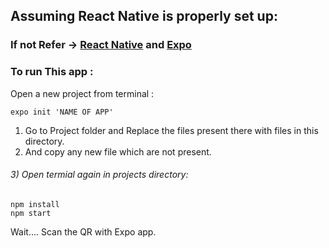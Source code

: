 
## Assuming React Native is properly set up: 
### If not Refer -> [React Native](https://reactnative.dev/docs/environment-setup) and  [Expo](https://expo.io/learn) 
### To run This app :
Open a new project from terminal :
```
expo init 'NAME OF APP'
```
1) Go to Project folder and Replace the files present there with files in this directory.
2) And copy any new file which are not present.
###### 3) Open termial again in projects directory:
```
npm install
npm start
```
Wait....
Scan the QR with Expo app. 
